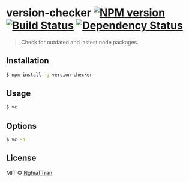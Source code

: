 # version-checker [![NPM version][npm-image]][npm-url] [![Build Status][travis-image]][travis-url] [![Dependency Status][daviddm-image]][daviddm-url] 

> Check for outdated and lastest node packages.

## Installation

```sh
$ npm install -g version-checker
```

## Usage

```sh
$ vc
```

## Options

```sh
$ vc -h
```

## License

MIT © [NghiaTTran]()

<!-- [![Coverage percentage][coveralls-image]][coveralls-url] -->

[npm-image]: https://badge.fury.io/js/version-checker.svg
[npm-url]: https://npmjs.org/package/version-checker
[travis-image]: https://travis-ci.org/nghiattran/version-checker.svg?branch=master
[travis-url]: https://travis-ci.org/nghiattran/version-checker
[daviddm-image]: https://david-dm.org/nghiattran/version-checker.svg?theme=shields.io
[daviddm-url]: https://david-dm.org/nghiattran/version-checker
[coveralls-image]: https://coveralls.io/repos/nghiattran/version-checker/badge.svg
[coveralls-url]: https://coveralls.io/r/nghiattran/version-checker
